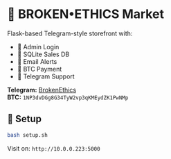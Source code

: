 # 🛒 BROKEN•ETHICS Market

Flask-based Telegram-style storefront with:
- 🔐 Admin Login
- 💾 SQLite Sales DB
- 📩 Email Alerts
- 💸 BTC Payment
- 📱 Telegram Support

**Telegram:** [BrokenEthics](https://t.me/BrokenEthics)  
**BTC:** `1NP3dvDGg8G34TyW2vp3qKMEydZK1PwNMp`

## 🚀 Setup
```bash
bash setup.sh
```

Visit on: `http://10.0.0.223:5000`
